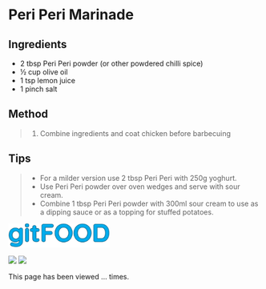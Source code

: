 # Peri Peri Marinade

## Ingredients

- 2 tbsp Peri Peri powder (or other powdered chilli spice)
- ½ cup olive oil
- 1 tsp lemon juice
- 1 pinch salt

## Method

> 1. Combine ingredients and coat chicken before barbecuing

## Tips

> - For a milder version use 2 tbsp Peri Peri with 250g yoghurt.
> - Use Peri Peri powder over oven wedges and serve with sour cream.
> - Combine 1 tbsp Peri Peri powder with 300ml sour cream to use as a dipping sauce or as a topping for stuffed potatoes.


<img src="../images/logo_sm.png" width="40%" />

<img src="https://img.shields.io/badge/portuguese-blue.svg" /> <img src="https://img.shields.io/badge/vegan-blue.svg" /> 

<p>This page has been viewed <span id="counter">...</span> times.</p>

<script src="../assets/js/pageviews.js"></script>
